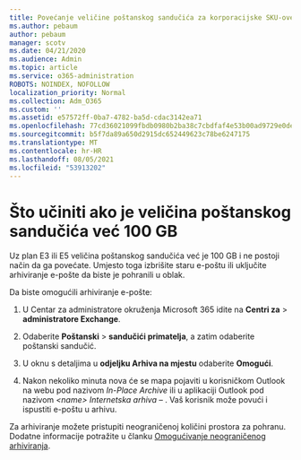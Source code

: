 ```yaml
---
title: Povećanje veličine poštanskog sandučića za korporacijske SKU-ove
ms.author: pebaum
author: pebaum
manager: scotv
ms.date: 04/21/2020
ms.audience: Admin
ms.topic: article
ms.service: o365-administration
ROBOTS: NOINDEX, NOFOLLOW
localization_priority: Normal
ms.collection: Adm_O365
ms.custom: ''
ms.assetid: e57572ff-0ba7-4782-ba5d-cdac3142ea71
ms.openlocfilehash: 77cd36021099fbdb0980b2ba38c7cbdfaf4e53b00ad9729e0deb3396f88dd7e9
ms.sourcegitcommit: b5f7da89a650d2915dc652449623c78be6247175
ms.translationtype: MT
ms.contentlocale: hr-HR
ms.lasthandoff: 08/05/2021
ms.locfileid: "53913202"
---
```

# <a name="what-to-do-if-your-mailbox-size-is-already-100gb"></a>Što učiniti ako je veličina poštanskog sandučića već 100 GB

Uz plan E3 ili E5 veličina poštanskog sandučića već je 100 GB i ne postoji način da ga povećate. Umjesto toga izbrišite staru e-poštu ili uključite arhiviranje e-pošte da biste je pohranili u oblak. 
  
Da biste omogućili arhiviranje e-pošte:
  
1. U Centar za administratore okruženja Microsoft 365 idite na **Centri za** \> **administratore Exchange**. 
    
2. Odaberite **Poštanski** \> **sandučići primatelja**, a zatim odaberite poštanski sandučić. 
    
3. U oknu s detaljima u **odjeljku Arhiva na mjestu** odaberite **Omogući**. 
    
4. Nakon nekoliko minuta nova će se mapa pojaviti u korisničkom Outlook na webu pod nazivom *In-Place Archive* ili u aplikaciji Outlook pod nazivom *\<name\> Internetska arhiva –* . Vaš korisnik može povući i ispustiti e-poštu u arhivu. 
    
Za arhiviranje možete pristupiti neograničenoj količini prostora za pohranu. Dodatne informacije potražite u članku [Omogućivanje neograničenog arhiviranja](https://docs.microsoft.com/microsoft-365/compliance/enable-unlimited-archiving).
  

